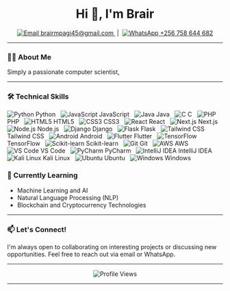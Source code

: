 

<h1 align="center">Hi 👋, I'm Brair</h1>


<p align="center">
  <a href="mailto:brairmpagi45@gmail.com">
    <img src="https://img.icons8.com/?size=20&id=6BBCqlzE4iKd&format=png&color=000000" alt="Email">
    brairmpagi45@gmail.com
  </a>
  &nbsp;|&nbsp;
  <a href="https://wa.me/+256758644682" target="_blank" rel="noopener noreferrer">
    <img src="https://img.icons8.com/?size=20&id=AltfLkFSP7XN&format=png&color=000000" alt="WhatsApp">
    +256 758 644 682
  </a>
</p>

---

### 👨‍💻 About Me
Simply a passionate computer scientist, 

---

### 🛠️ Technical Skills
![Python](https://img.icons8.com/color/25/000000/python.png) Python &nbsp;
![JavaScript](https://img.icons8.com/color/25/000000/javascript.png) JavaScript &nbsp;
![Java](https://img.icons8.com/color/25/000000/java-coffee-cup-logo.png) Java &nbsp;
![C](https://img.icons8.com/?size=25&id=JRi615uFErMu&format=png&color=000000) C &nbsp;
![PHP](https://img.icons8.com/color/25/000000/php.png) PHP &nbsp;
![HTML5](https://img.icons8.com/color/25/000000/html-5.png) HTML5 &nbsp;
![CSS3](https://img.icons8.com/color/25/000000/css3.png) CSS3 &nbsp;
![React](https://img.icons8.com/color/25/000000/react-native.png) React &nbsp;
![Next.js](https://img.icons8.com/color/25/000000/nextjs.png) Next.js &nbsp;
![Node.js](https://img.icons8.com/color/25/000000/nodejs.png) Node.js &nbsp;
![Django](https://img.icons8.com/color/25/000000/django.png) Django &nbsp;
![Flask](https://img.icons8.com/ios/50/000000/flask.png) Flask &nbsp;
![Tailwind CSS](https://img.icons8.com/?size=25&id=4PiNHtUJVbLs&format=png&color=000000) Tailwind CSS &nbsp;
![Android](https://img.icons8.com/color/25/000000/android-os.png) Android &nbsp;
![Flutter](https://img.icons8.com/color/25/000000/flutter.png) Flutter &nbsp;
![TensorFlow](https://img.icons8.com/color/25/000000/tensorflow.png) TensorFlow &nbsp;
![Scikit-learn](https://img.icons8.com/color/25/000000/scikit-learn.png) Scikit-learn &nbsp;
![Git](https://img.icons8.com/color/25/000000/git.png) Git &nbsp;
![AWS](https://img.icons8.com/color/25/000000/amazon-web-services.png) AWS &nbsp;
![VS Code](https://img.icons8.com/color/25/000000/visual-studio-code-2019.png) VS Code &nbsp;
![PyCharm](https://img.icons8.com/color/25/000000/pycharm.png) PyCharm &nbsp;
![IntelliJ IDEA](https://img.icons8.com/color/25/000000/intellij-idea.png) IntelliJ IDEA &nbsp;
![Kali Linux](https://img.icons8.com/color/25/000000/kali-linux.png) Kali Linux &nbsp;
![Ubuntu](https://img.icons8.com/color/25/000000/ubuntu.png) Ubuntu &nbsp;
![Windows](https://img.icons8.com/?size=25&id=TuXN3JNUBGOT&format=png&color=000000) Windows &nbsp;



### 🌱 Currently Learning
- Machine Learning and AI
- Natural Language Processing (NLP)
- Blockchain and Cryptocurrency Technologies

---

### 📫 Let's Connect!
I'm always open to collaborating on interesting projects or discussing new opportunities. Feel free to reach out via email or WhatsApp.

---

<p align="center">
  <img src="https://komarev.com/ghpvc/?username=yourusername&label=Profile%20views&color=0e75b6&style=flat" alt="Profile Views" />
</p>

---
